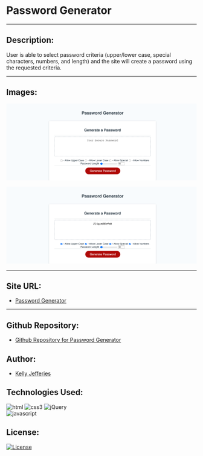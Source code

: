 # Password Generator

-----
## Description:

User is able to select password criteria (upper/lower case, special characters, numbers, and length) and the site will create a password using the requested criteria.

-----
## Images:

![Screenshot of initial Password Generator webpage](./assets/images/password-generator-initial.png)

![Screenshot of final Password Generator webpage](./assets/images/password-generator-results.png)


-----
## Site URL:

- [Password Generator](https://ksjefferies.github.io/password-generator/)

-----
## Github Repository:

- [Github Repository for Password Generator](https://github.com/ksjefferies/password-generator)

## Author:

- [Kelly Jefferies](https://github.com/ksjefferies)

## Technologies Used:

![html](https://img.shields.io/badge/HTML5-E34F26?style=for-the-badge&logo=html5&logoColor=white)
![css3](https://img.shields.io/badge/CSS3-1572B6?style=for-the-badge&logo=css3&logoColor=white)
![jQuery](https://img.shields.io/badge/-jQuery-green)  
![javascript](https://img.shields.io/badge/JavaScript-323330?style=for-the-badge&logo=javascript&logoColor=F7DF1E)

## License:

[![License](https://img.shields.io/badge/License-MIT%20License-Green)](http://choosealicense.com/licenses/mit/)